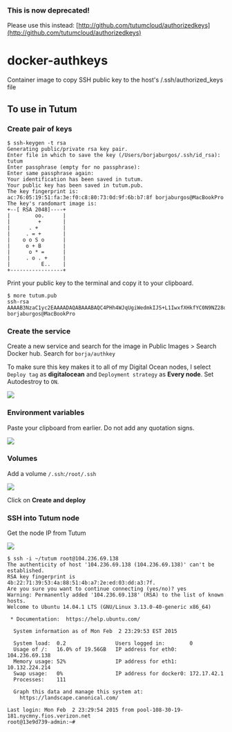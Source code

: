 ### This is now deprecated!

Please use this instead: [http://github.com/tutumcloud/authorizedkeys](http://github.com/tutumcloud/authorizedkeys)

# docker-authkeys

Container image to copy SSH public key to the host's /.ssh/authorized_keys file

## To use in Tutum

### Create pair of keys

```
$ ssh-keygen -t rsa
Generating public/private rsa key pair.
Enter file in which to save the key (/Users/borjaburgos/.ssh/id_rsa): tutum
Enter passphrase (empty for no passphrase):
Enter same passphrase again:
Your identification has been saved in tutum.
Your public key has been saved in tutum.pub.
The key fingerprint is:
ac:76:05:19:51:fa:3e:f0:c8:80:73:0d:9f:6b:b7:8f borjaburgos@MacBookPro
The key's randomart image is:
+--[ RSA 2048]----+
|        oo.      |
|         +       |
|      . +        |
|     . = +       |
|    o o S o      |
|     o + B       |
|      o * =      |
|     . o . +     |
|          E..    |
+-----------------+
```

Print your public key to the terminal and copy it to your clipboard.

```
$ more tutum.pub
ssh-rsa AAAAB3NzaC1yc2EAAAADAQABAAABAQC4PHh4WJqUgiWedmkIJS+L1IwxfXHkfYC0N9NZ28quXyL4zQq2CDeCQrS0RDESklnuZVCe9p5fjgEHcy+FsiTUaBbjzCndeO++gqAM6pKy4ziEY1JNpIBpbuyVIK6AJIqTWzcqprhw4G8PZetLoHug3BWiiwsIW7WHhNNsrEVEsTCnCc5vG97IHZ0A6TlP6HGvVSfCFPZiAxP48hsoEsEGjcCvY9tgJa4k60XWtHbPWtjOi90RFt9OKcbUsZa+vq/3lBG50XbMoQm3NS6A+UQQ7SKvzmwJSIYCqo5lu9UzQbVKy9o00NqXa5jkmZ9Yd0BJBjFmb3WwUR8sJWZVTPFL borjaburgos@MacBookPro
```

### Create the service

Create a new service and search for the image in Public Images > Search Docker hub. Search for `borja/authkey`

To make sure this key makes it to all of my Digital Ocean nodes, I select `Deploy tag` as **digitalocean** and `Deployment strategy` as **Every node**. Set Autodestroy to `ON`.

![](http://cl.ly/image/1W1D2d323w1e/download/Screen%20Shot%202015-02-02%20at%2023.19.54.png)

### Environment variables

Paste your clipboard from earlier. Do not add any quotation signs. 

![](http://cl.ly/image/1u3R0W2g1p0E/download/Screen%20Shot%202015-02-02%20at%2023.22.27.png)

### Volumes

Add a volume `/.ssh`:`/root/.ssh`

![](http://cl.ly/image/1A022Z0m1n2t/download/Screen%20Shot%202015-02-03%20at%2015.40.06.png)

Click on **Create and deploy**

### SSH into Tutum node

Get the node IP from Tutum

![](http://cl.ly/image/2t373J2i2f1b/Screen%20Shot%202015-02-02%20at%2023.29.02.png)

```
$ ssh -i ~/tutum root@104.236.69.138
The authenticity of host '104.236.69.138 (104.236.69.138)' can't be established.
RSA key fingerprint is 4b:22:71:39:53:4a:88:51:4b:a7:2e:ed:03:dd:a3:7f.
Are you sure you want to continue connecting (yes/no)? yes
Warning: Permanently added '104.236.69.138' (RSA) to the list of known hosts.
Welcome to Ubuntu 14.04.1 LTS (GNU/Linux 3.13.0-40-generic x86_64)

 * Documentation:  https://help.ubuntu.com/

  System information as of Mon Feb  2 23:29:53 EST 2015

  System load:  0.2                Users logged in:        0
  Usage of /:   16.0% of 19.56GB   IP address for eth0:    104.236.69.138
  Memory usage: 52%                IP address for eth1:    10.132.224.214
  Swap usage:   0%                 IP address for docker0: 172.17.42.1
  Processes:    111

  Graph this data and manage this system at:
    https://landscape.canonical.com/

Last login: Mon Feb  2 23:29:54 2015 from pool-108-30-19-181.nycmny.fios.verizon.net
root@13e9d739-admin:~#
```
